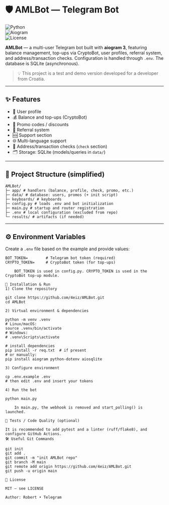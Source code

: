 # 🛡️ AMLBot — Telegram Bot

![Python](https://img.shields.io/badge/Python-3.10%2B-blue)  
![Aiogram](https://img.shields.io/badge/aiogram-3.x-ff69b4)  
![License](https://img.shields.io/badge/license-MIT-green)  

**AMLBot** — a multi-user Telegram bot built with **aiogram 3**, featuring balance management, top-ups via CryptoBot, user profiles, referral system, and address/transaction checks. Configuration is handled through `.env`. The database is SQLite (asynchronous).  

> 💡 This project is a test and demo version developed for a developer from Croatia.  

---

## ✨ Features
- 👤 User profile  
- 💰 Balance and top-ups (CryptoBot)  
- 🧩 Promo codes / discounts  
- 🧷 Referral system  
- 🆘 Support section  
- 🌐 Multi-language support  
- 🔎 Address/transaction checks (`check` section)  
- 🗂️ Storage: SQLite (models/queries in `data/`)  

---

## 📂 Project Structure (simplified)
```
AMLBot/
├─ app/ # handlers (balance, profile, check, promo, etc.)
├─ data/ # database: users, promos (+ init script)
├─ keyboards/ # keyboards
├─ config.py # loads .env and bot initialization
├─ main.py # startup and router registration
├─ .env # local configuration (excluded from repo)
└─ results/ # artifacts (if needed)
```

---

## ⚙️ Environment Variables
Create a `.env` file based on the example and provide values:
```dotenv
BOT_TOKEN=        # Telegram bot token (required)
CRYPTO_TOKEN=     # CryptoBot token (for top-ups)

    BOT_TOKEN is used in config.py. CRYPTO_TOKEN is used in the CryptoBot top-up module.

🚀 Installation & Run
1) Clone the repository

git clone https://github.com/4eiz/AMLBot.git
cd AMLBot

2) Virtual environment & dependencies

python -m venv .venv
# Linux/macOS:
source .venv/bin/activate
# Windows:
# .venv\Scripts\activate

# install dependencies
pip install -r req.txt  # if present
# or manually:
pip install aiogram python-dotenv aiosqlite

3) Configure environment

cp .env.example .env
# then edit .env and insert your tokens

4) Run the bot

python main.py

    In main.py, the webhook is removed and start_polling() is launched.

🧪 Tests / Code Quality (optional)

It is recommended to add pytest and a linter (ruff/flake8), and configure GitHub Actions.
🛠 Useful Git Commands

git init
git add .
git commit -m "init AMLBot repo"
git branch -M main
git remote add origin https://github.com/4eiz/AMLBot.git
git push -u origin main

📜 License

MIT — see LICENSE

Author: Robert • Telegram
